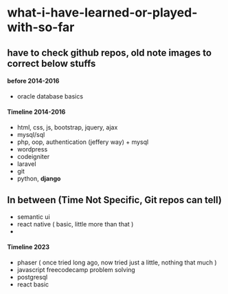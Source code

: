 # what-i-have-learned-or-played-with-so-far
## have to check github repos, old note images to correct below stuffs

#### before 2014-2016
- oracle database basics

#### Timeline 2014-2016
- html, css, js, bootstrap, jquery, ajax
- mysql/sql
- php, oop, authentication (jeffery way) + mysql
- wordpress
- codeigniter
- laravel
- git
- python, **django**

## In between (Time Not Specific, Git repos can tell)
- semantic ui
- react native ( basic, little more than that )
- 

#### Timeline 2023
- phaser ( once tried long ago, now tried just a little, nothing that much )
- javascript freecodecamp problem solving
- postgresql
- react basic
